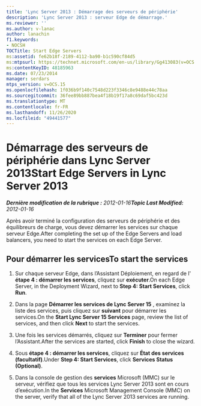 ```yaml
---
title: 'Lync Server 2013 : Démarrage des serveurs de périphérie'
description: 'Lync Server 2013 : serveur Edge de démarrage.'
ms.reviewer: ''
ms.author: v-lanac
author: lanachin
f1.keywords:
- NOCSH
TOCTitle: Start Edge Servers
ms:assetid: fe62b18f-2189-4112-ba90-b1c590cf84d5
ms:mtpsurl: https://technet.microsoft.com/en-us/library/Gg413083(v=OCS.15)
ms:contentKeyID: 48185963
ms.date: 07/23/2014
manager: serdars
mtps_version: v=OCS.15
ms.openlocfilehash: 1f036b9f140c7548d223f3346c8e9488e44c78aa
ms.sourcegitcommit: 36fee89bb887bea4f18b19f17a8c69daf5bc423d
ms.translationtype: MT
ms.contentlocale: fr-FR
ms.lasthandoff: 11/26/2020
ms.locfileid: "49441577"
---
```

# <a name="start-edge-servers-in-lync-server-2013"></a><span data-ttu-id="7f9e1-103">Démarrage des serveurs de périphérie dans Lync Server 2013</span><span class="sxs-lookup"><span data-stu-id="7f9e1-103">Start Edge Servers in Lync Server 2013</span></span>

<div data-xmlns="http://www.w3.org/1999/xhtml">

<div class="topic" data-xmlns="http://www.w3.org/1999/xhtml" data-msxsl="urn:schemas-microsoft-com:xslt" data-cs="https://msdn.microsoft.com/">

<div data-asp="https://msdn2.microsoft.com/asp">



</div>

<div id="mainSection">

<div id="mainBody"><span data-ttu-id="7f9e1-104">

<span> </span></span><span class="sxs-lookup"><span data-stu-id="7f9e1-104">

<span> </span></span></span>

<span data-ttu-id="7f9e1-105">_**Dernière modification de la rubrique :** 2012-01-16_</span><span class="sxs-lookup"><span data-stu-id="7f9e1-105">_**Topic Last Modified:** 2012-01-16_</span></span>

<span data-ttu-id="7f9e1-106">Après avoir terminé la configuration des serveurs de périphérie et des équilibreurs de charge, vous devez démarrer les services sur chaque serveur Edge.</span><span class="sxs-lookup"><span data-stu-id="7f9e1-106">After completing the set up of the Edge Servers and load balancers, you need to start the services on each Edge Server.</span></span>

<div>

## <a name="to-start-the-services"></a><span data-ttu-id="7f9e1-107">Pour démarrer les services</span><span class="sxs-lookup"><span data-stu-id="7f9e1-107">To start the services</span></span>

1.  <span data-ttu-id="7f9e1-108">Sur chaque serveur Edge, dans l’Assistant Déploiement, en regard de l' **étape 4 : démarrer les services**, cliquez sur **exécuter**.</span><span class="sxs-lookup"><span data-stu-id="7f9e1-108">On each Edge Server, in the Deployment Wizard, next to **Step 4: Start Services**, click **Run**.</span></span>

2.  <span data-ttu-id="7f9e1-109">Dans la page **Démarrer les services de Lync Server 15** , examinez la liste des services, puis cliquez sur **suivant** pour démarrer les services.</span><span class="sxs-lookup"><span data-stu-id="7f9e1-109">On the **Start Lync Server 15 Services** page, review the list of services, and then click **Next** to start the services.</span></span>

3.  <span data-ttu-id="7f9e1-110">Une fois les services démarrés, cliquez sur **Terminer** pour fermer l’Assistant.</span><span class="sxs-lookup"><span data-stu-id="7f9e1-110">After the services are started, click **Finish** to close the wizard.</span></span>

4.  <span data-ttu-id="7f9e1-111">Sous **étape 4 : démarrer les services**, cliquez sur **État des services (facultatif)**.</span><span class="sxs-lookup"><span data-stu-id="7f9e1-111">Under **Step 4: Start Services**, click **Services Status (Optional)**.</span></span>

5.  <span data-ttu-id="7f9e1-112">Dans la console de gestion des **services** Microsoft (MMC) sur le serveur, vérifiez que tous les services Lync Server 2013 sont en cours d’exécution.</span><span class="sxs-lookup"><span data-stu-id="7f9e1-112">In the **Services** Microsoft Management Console (MMC) on the server, verify that all of the Lync Server 2013 services are running.</span></span>

<span data-ttu-id="7f9e1-113"></div>

</div>

<span> </span>

</div>

</div>

</span><span class="sxs-lookup"><span data-stu-id="7f9e1-113"></div>

</div>

<span> </span>

</div>

</div>

</span></span></div>

